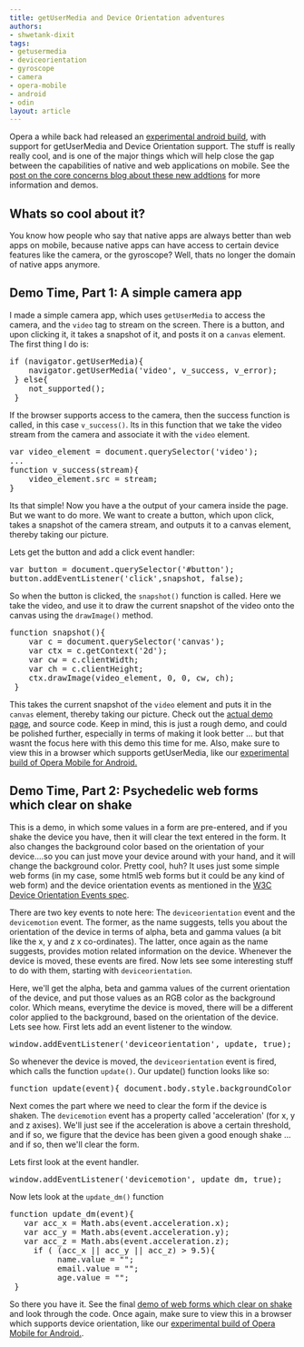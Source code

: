 ```yaml
---
title: getUserMedia and Device Orientation adventures
authors:
- shwetank-dixit
tags:
- getusermedia
- deviceorientation
- gyroscope
- camera
- opera-mobile
- android
- odin
layout: article
---
```

<p>Opera a while back had released an <a href="http://people.opera.com/richt/release/build/Opera_Mobile_11_LABS_device_orientation_preview_20110323.apk" target="_blank">experimental android build</a>, with support for getUserMedia and Device Orientation support. The stuff is really really cool, and is one of the major things which will help close the gap between the capabilities of native and web applications on mobile. See the <a href="http://my.opera.com/core/blog/2011/03/23/webcam-orientation-preview" target="_blank">post on the core concerns blog about these new addtions</a> for more information and demos.</p>

<h2>Whats so cool about it?</h2>

<p>You know how people who say that native apps are always better than web apps on mobile, because native apps can have access to certain device features like the camera, or the gyroscope? Well, thats no longer the domain of native apps anymore. </p>


<h2>Demo Time, Part 1: A simple camera app</h2>
<p>I made a simple camera app, which uses <code>getUserMedia</code> to access the camera, and the <code>video</code> tag to stream on the screen. There is a button, and upon clicking it, it takes a snapshot of it, and posts it on a <code>canvas</code> element. The first thing I do is:</p>

<pre>if (navigator.getUserMedia){
 	navigator.getUserMedia(&#39;video&#39;, v_success, v_error);
 } else{
 	not_supported();
 }</pre>

<p>If the browser supports access to the camera, then the success function is called, in this case <code>v_success()</code>. Its in this function that we take the video stream from the camera and associate it with the <code>video</code> element. </p>



<pre>var video_element = document.querySelector(&#39;video&#39;);
...
function v_success(stream){
 	video_element.src = stream;
}</pre>

<p>Its that simple! Now you have a the output of your camera  inside the page. But we want to do more. We want to create a button, which upon click, takes a snapshot of the camera stream, and outputs it to a canvas element, thereby taking our picture.</p>

<p>Lets get the button and add a click event handler:</p>

<pre>var button = document.querySelector(&#39;#button&#39;);
button.addEventListener(&#39;click&#39;,snapshot, false);</pre>

<p>So when the button is clicked, the <code>snapshot()</code> function is called. Here we take the video, and use it to draw the current snapshot of the video onto the canvas using the <code>drawImage()</code> method.</p>

<pre>function snapshot(){
 	var c = document.querySelector(&#39;canvas&#39;);
 	var ctx = c.getContext(&#39;2d&#39;);
 	var cw = c.clientWidth;
 	var ch = c.clientHeight;
 	ctx.drawImage(video_element, 0, 0, cw, ch);
 } </pre>

<p>This takes the current snapshot of the <code>video</code> element and puts it in the <code>canvas</code> element, thereby taking our picture. Check out the <a href="http://www.experimenting.in/exp/polaroids.htm" target="_blank">actual demo page</a>, and source code. Keep in mind, this is just a rough demo, and could be polished further, especially in terms of making it look better ... but that wasnt the focus here with this demo this time for me. Also, make sure to view this in a browser which supports getUserMedia, like our <a href="http://people.opera.com/richt/release/build/Opera_Mobile_11_LABS_device_orientation_preview_20110323.apk" target="_blank">experimental build of Opera Mobile for Android.</a></p>

<h2>Demo Time, Part 2: Psychedelic web forms which clear on shake</h2>

<p>This is a demo, in which some values in a form are pre-entered, and if you shake the device you have, then it will clear the text entered in the form. It also changes the background color based on the orientation of your device....so you can just move your device around with your hand, and it will change the background color. Pretty cool, huh? It uses just some simple web forms (in my case, some html5 web forms but it could be any kind of web form) and the device orientation events as mentioned in the <a href="http://dev.w3.org/geo/api/spec-source-orientation.html" target="_blank">W3C Device Orientation Events spec</a>.</p>

<p>There are two key events to note here: The <code>deviceorientation</code> event and the <code>devicemotion</code> event. The former, as the name suggests, tells you about the orientation of the device in terms of alpha, beta and gamma values (a bit like the x, y and z x co-ordinates). The latter, once again as the name suggests, provides motion related information on the device. Whenever the device is moved, these events are fired. Now lets see some interesting stuff to do with them, starting with <code>deviceorientation</code>.</p>

<p>Here, we&#39;ll get the alpha, beta and gamma values of the current orientation of the device, and put those values as an RGB color as the background color. Which means, everytime the device is moved, there will be a different color applied to the background, based on the orientation of the device. Lets see how. First lets add an event listener to the window.</p>

<pre>window.addEventListener(&#39;deviceorientation&#39;, update, true);</pre>

<p>So whenever the device is moved, the <code>deviceorientation</code> event is fired, which calls the function <code>update()</code>. Our update() function looks like so:</p>

<pre>function update(event){ document.body.style.backgroundColor = &quot;rgb( &quot;+Math.abs(event.alpha)+&quot;, &quot;+Math.abs(event.beta)+&quot;, &quot;+Math.abs(event.gamma)+&quot; )&quot;; }</pre>

<p>Next comes the part where we need to clear the form if the device is shaken. The <code>devicemotion</code> event has a property called &#39;acceleration&#39; (for x, y and z axises). We&#39;ll just see if the acceleration is above a certain threshold, and if so, we figure that the device has been given a good enough shake ... and if so, then we&#39;ll clear the form.</p>

<p>Lets first look at the event handler.</p>

<pre>window.addEventListener(&#39;devicemotion&#39;, update_dm, true);</pre>

<p>Now lets look at the <code>update_dm()</code> function</p>

<pre>function update_dm(event){
   var acc_x = Math.abs(event.acceleration.x);
   var acc_y = Math.abs(event.acceleration.y);
   var acc_z = Math.abs(event.acceleration.z);
 	 if ( (acc_x || acc_y || acc_z) &gt; 9.5){
 	      name.value = &quot;&quot;;
 	      email.value = &quot;&quot;;
 	      age.value = &quot;&quot;;
 }</pre>

<p>So there you have it. See the final <a href="http://www.experimenting.in/exp/gyroform.htm" target="_blank">demo of web forms which clear on shake</a> and look through the code. Once again, make sure to view this in a browser which supports device orientation, like our <a href="http://people.opera.com/richt/release/build/Opera_Mobile_11_LABS_device_orientation_preview_20110323.apk" target="_blank">experimental build of Opera Mobile for Android.</a>.</p>
